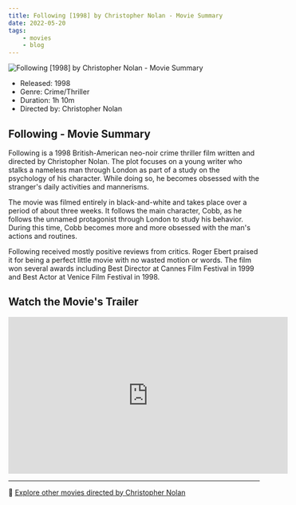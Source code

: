 ```yaml
---
title: Following [1998] by Christopher Nolan - Movie Summary
date: 2022-05-20
tags:
    - movies
    - blog
---
```


![Following [1998] by Christopher Nolan - Movie Summary](/images/movie-following.jpg)

- Released: 1998
- Genre: Crime/Thriller
- Duration: 1h 10m
- Directed by: Christopher Nolan

## Following - Movie Summary

Following is a 1998 British-American neo-noir crime thriller film written and directed by Christopher Nolan. The plot focuses on a young writer who stalks a nameless man through London as part of a study on the psychology of his character. While doing so, he becomes obsessed with the stranger's daily activities and mannerisms.

The movie was filmed entirely in black-and-white and takes place over a period of about three weeks. It follows the main character, Cobb, as he follows the unnamed protagonist through London to study his behavior. During this time, Cobb becomes more and more obsessed with the man's actions and routines.

Following received mostly positive reviews from critics. Roger Ebert praised it for being a perfect little movie with no wasted motion or words. The film won several awards including Best Director at Cannes Film Festival in 1999 and Best Actor at Venice Film Festival in 1998.

## Watch the Movie's Trailer

<iframe width="560" height="315" src="https://www.youtube-nocookie.com/embed/RHRnYeZL5Pc" title="YouTube video player" frameborder="0" allow="accelerometer; autoplay; clipboard-write; encrypted-media; gyroscope; picture-in-picture" allowfullscreen></iframe>

---

🍿 [Explore other movies directed by Christopher Nolan](/)